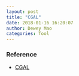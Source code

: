 ```yaml
--- 
layout: post 
title: "CGAL" 
date: 2018-01-16 16:20:07 
author: Dewey Mao 
categories: Tool 
--- 
```




### Reference
- <a href="https://www.cgal.org/index.html" target="_blank">CGAL</a>